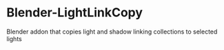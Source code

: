 # Blender-LightLinkCopy
Blender addon that copies light and shadow linking collections to selected lights
